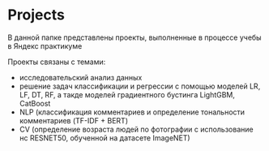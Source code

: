 # Projects
В данной папке представлены проекты, выполненные в процессе учебы в Яндекс практикуме

Проекты связаны с темами:
- исследовательский анализ данных
- решение задач классификации и регрессии с помощью моделей LR, LF, DT, RF, а такде моделей градиентного бустинга LightGBM, CatBoost
- NLP (классификация комментариев и определение тональности комментариев (TF-IDF + BERT)
- CV (определение возраста людей по фотографии с использование нс RESNET50, обученной на датасете ImageNET)
